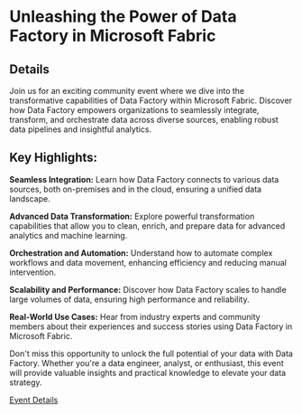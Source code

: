 # Unleashing the Power of Data Factory in Microsoft Fabric

## Details

Join us for an exciting community event where we dive into the transformative capabilities of Data Factory within Microsoft Fabric. Discover how Data Factory empowers organizations to seamlessly integrate, transform, and orchestrate data across diverse sources, enabling robust data pipelines and insightful analytics.

## Key Highlights:

<b>Seamless Integration:</b> Learn how Data Factory connects to various data sources, both on-premises and in the cloud, ensuring a unified data landscape.

<b>Advanced Data Transformation:</b> Explore powerful transformation capabilities that allow you to clean, enrich, and prepare data for advanced analytics and machine learning.

<b>Orchestration and Automation:</b> Understand how to automate complex workflows and data movement, enhancing efficiency and reducing manual intervention.

<b>Scalability and Performance:</b> Discover how Data Factory scales to handle large volumes of data, ensuring high performance and reliability.

<b>Real-World Use Cases:</b> Hear from industry experts and community members about their experiences and success stories using Data Factory in Microsoft Fabric.

Don't miss this opportunity to unlock the full potential of your data with Data Factory. Whether you're a data engineer, analyst, or enthusiast, this event will provide valuable insights and practical knowledge to elevate your data strategy.


[Event Details](https://www.meetup.com/orange-county-microsoft-fabric-project-meetup-group/events/303945922/?eventOrigin=group_events_list)

